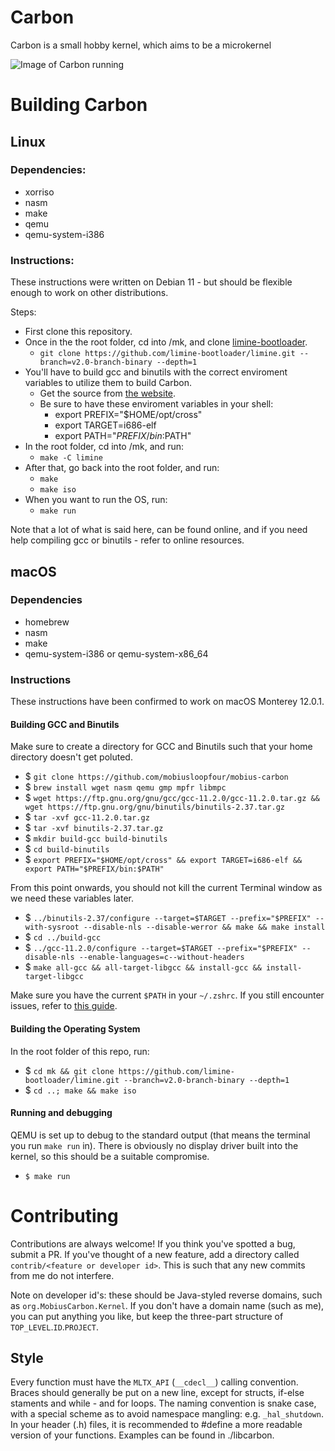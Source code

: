 # Carbon

Carbon is a small hobby kernel, which aims to be a microkernel

![Image of Carbon running](https://cdn.discordapp.com/attachments/770712465729912832/906606508920430662/Screen_Shot_2021-11-06_at_19.10.29.png)

# Building Carbon

## Linux

### Dependencies:

- xorriso
- nasm
- make
- qemu
- qemu-system-i386

### Instructions:

These instructions were written on Debian 11 - but should be flexible enough to work on other distributions.

Steps:

- First clone this repository.
- Once in the the root folder, cd into /mk, and clone [limine-bootloader](https://github.com/limine-bootloader/limine.git).
  - `git clone https://github.com/limine-bootloader/limine.git --branch=v2.0-branch-binary --depth=1`
- You'll have to build gcc and binutils with the correct enviroment variables to utilize them to build Carbon.
  - Get the source from [the website](https://ftp.gnu.org/gnu/).
  - Be sure to have these enviroment variables in your shell:
    - export PREFIX="$HOME/opt/cross"
    - export TARGET=i686-elf
    - export PATH="$PREFIX/bin:$PATH"
- In the root folder, cd into /mk, and run:
  - `make -C limine`
- After that, go back into the root folder, and run:
  - `make`
  - `make iso`
- When you want to run the OS, run:
  - `make run`

Note that a lot of what is said here, can be found online, and if you need help compiling gcc or binutils - refer to online resources.

## macOS

### Dependencies

- homebrew
- nasm
- make
- qemu-system-i386 or qemu-system-x86_64

### Instructions

These instructions have been confirmed to work on macOS Monterey 12.0.1.

#### Building GCC and Binutils

Make sure to create a directory for GCC and Binutils such that your home directory doesn't get poluted.

- $ `git clone https://github.com/mobiusloopfour/mobius-carbon`
- $ `brew install wget nasm qemu gmp mpfr libmpc`
- $ `wget https://ftp.gnu.org/gnu/gcc/gcc-11.2.0/gcc-11.2.0.tar.gz && wget https://ftp.gnu.org/gnu/binutils/binutils-2.37.tar.gz`
- $ `tar -xvf gcc-11.2.0.tar.gz`
- $ `tar -xvf binutils-2.37.tar.gz`
- $ `mkdir build-gcc build-binutils`
- $ `cd build-binutils`
- $ `export PREFIX="$HOME/opt/cross" && export TARGET=i686-elf && export PATH="$PREFIX/bin:$PATH"`

From this point onwards, you should not kill the current Terminal window as we need these variables later.

- $ `../binutils-2.37/configure --target=$TARGET --prefix="$PREFIX" --with-sysroot --disable-nls --disable-werror && make && make install`
- $ `cd ../build-gcc`
- $ `../gcc-11.2.0/configure --target=$TARGET --prefix="$PREFIX" --disable-nls --enable-languages=c--without-headers`
- $ `make all-gcc && all-target-libgcc && install-gcc && install-target-libgcc`

Make sure you have the current `$PATH` in your `~/.zshrc`. If you still encounter issues, refer to [this guide](https://web.archive.org/web/20211007210427/https://wiki.osdev.org/GCC_Cross-Compiler#Linux_Users_building_a_System_Compiler).

#### Building the Operating System

In the root folder of this repo, run:

- $ `cd mk && git clone https://github.com/limine-bootloader/limine.git --branch=v2.0-branch-binary --depth=1`
- $ `cd ..; make && make iso`

#### Running and debugging

QEMU is set up to debug to the standard output (that means the terminal you run `make run` in). There is obviously no display driver built into the kernel, so this should be a suitable compromise.

- `$ make run`

# Contributing

Contributions are always welcome! If you think you've spotted a bug, submit a PR. If you've thought of a new feature, add a directory called `contrib/<feature or developer id>`. This is such that any new commits from me do not interfere.

Note on developer id's: these should be Java-styled reverse domains, such as `org.MobiusCarbon.Kernel`. If you don't have a domain name (such as me), you can put anything you like, but keep the three-part structure of `TOP_LEVEL`.`ID`.`PROJECT`. 

## Style

Every function must have the `MLTX_API` (`__cdecl__`) calling convention. Braces should generally be put on a new line, except for structs, if-else staments and while - and for loops. The naming convention is snake case, with a special scheme as to avoid namespace mangling: e.g. `_hal_shutdown`. In your header (.h) files, it is recommended to #define a more readable version of your functions. Examples can be found in ./libcarbon. 
